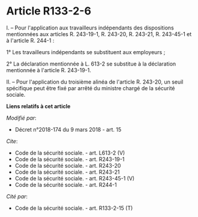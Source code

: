 # Article R133-2-6

I. – Pour l'application aux travailleurs indépendants des dispositions mentionnées aux articles R. 243-19-1, R. 243-20, R.
243-21, R. 243-45-1 et à l'article R. 244-1 : 

1° Les travailleurs indépendants se substituent aux employeurs ; 

2° La déclaration mentionnée à L. 613-2 se substitue à la déclaration mentionnée à l'article R. 243-19-1. 

II. – Pour l'application du troisième alinéa de l'article R. 243-20, un seuil spécifique peut être fixé par arrêté du
ministre chargé de la sécurité sociale.

**Liens relatifs à cet article**

_Modifié par_:

  - Décret n°2018-174 du 9 mars 2018 - art. 15

_Cite_:

  - Code de la sécurité sociale. - art. L613-2 (V)
  - Code de la sécurité sociale. - art. R243-19-1
  - Code de la sécurité sociale. - art. R243-20
  - Code de la sécurité sociale. - art. R243-21
  - Code de la sécurité sociale. - art. R243-45-1 (V)
  - Code de la sécurité sociale. - art. R244-1

_Cité par_:

  - Code de la sécurité sociale. - art. R133-2-15 (T)
